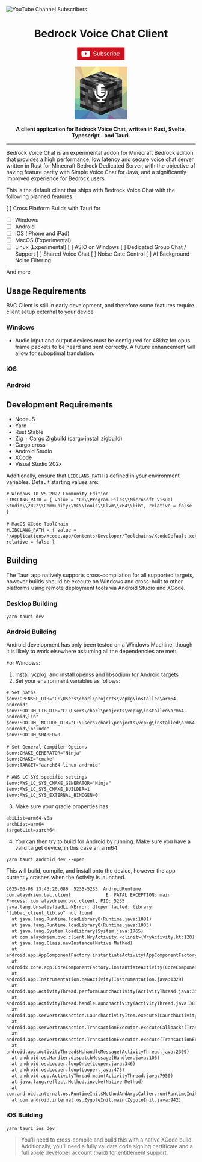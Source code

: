 ![YouTube Channel Subscribers](https://img.shields.io/youtube/channel/subscribers/UCXgqRZv7bHsKzwYBrtA9DFA?label=Youtube%20Subscribers&logo=Alaydriem&style=flat-square)

<div align="center">

  <h1>Bedrock Voice Chat Client</h1>

<a href="https://www.youtube.com/@Alaydriem"><img src="https://raw.githubusercontent.com/alaydriem/bedrock-material-list/master/docs/subscribe.png" width="140"/></a>

<a href="https://discord.gg/CdtchD5zxr"><img src="https://raw.githubusercontent.com/alaydriem/bedrock-voice-chat/master/pack/pack/bp/pack_icon.png" width="140"/></a>

  <p>
    <strong>A client application for Bedrock Voice Chat, written in Rust, Svelte, Typescript - and Tauri.</strong>
  </p>
  <hr />
</div>

Bedrock Voice Chat is an experimental addon for Minecraft Bedrock edition that provides a high performance, low latency and secure voice chat server written in Rust for Minecraft Bedrock Dedicated Server, with the objective of having feature parity with Simple Voice Chat for Java, and a significantly improved experience for Bedrock users.

This is the default client that ships with Bedrock Voice Chat with the following planned features:

[ ] Cross Platform Builds with Tauri for

- [ ] Windows
- [ ] Android
- [ ] iOS (iPhone and iPad)
- [ ] MacOS (Experimental)
- [ ] Linux (Experimental)
      [ ] ASIO on Windows
      [ ] Dedicated Group Chat / Support
      [ ] Shared Voice Chat
      [ ] Noise Gate Control
      [ ] AI Background Noise Filtering

And more

## Usage Requirements

BVC Client is still in early development, and therefore some features require client setup external to your device

### Windows

- Audio input and output devices must be configured for 48khz for opus frame packets to be heard and sent correctly. A future enhancement will allow for suboptimal translation.

### iOS

### Android

## Development Requirements

- NodeJS
- Yarn
- Rust Stable
- Zig + Cargo Zigbuild (cargo install zigbuild)
- Cargo cross
- Android Studio
- XCode
- Visual Studio 202x

Additionally, ensure that `LIBCLANG_PATH` is defined in your environment variables. Default starting values are:

```
# Windows 10 VS 2022 Community Edition
LIBCLANG_PATH = { value = "C:\\Program Files\\Microsoft Visual Studio\\2022\\Community\\VC\\Tools\\Llvm\\x64\\lib", relative = false }

# MacOS XCode ToolChain
#LIBCLANG_PATH = { value = "/Applications/Xcode.app/Contents/Developer/Toolchains/XcodeDefault.xctoolchain/usr/lib", relative = false }

```

## Building

The Tauri app natively supports cross-compilation for all supported targets, however builds should be execute on Windows and cross-built to other platforms using remote deployment tools via Android Studio and XCode.

### Desktop Building

```
yarn tauri dev
```

### Android Building

Android development has only been tested on a Windows Machine, though it is likely to work elsewhere assuming all the dependencies are met:

For Windows:
1. Install vcpkg, and install openss and libsodium for Android targets
2. Set your environment variables as follows:

```
# Set paths
$env:OPENSSL_DIR="C:\Users\charl\projects\vcpkg\installed\arm64-android"
$env:SODIUM_LIB_DIR="C:\Users\charl\projects\vcpkg\installed\arm64-android\lib"
$env:SODIUM_INCLUDE_DIR="C:\Users\charl\projects\vcpkg\installed\arm64-android\include"
$env:SODIUM_SHARED=0

# Set General Compiler Options
$env:CMAKE_GENERATOR="Ninja"
$env:CMAKE="cmake"
$env:TARGET="aarch64-linux-android"

# AWS LC SYS specific settings
$env:AWS_LC_SYS_CMAKE_GENERATOR="Ninja"
$env:AWS_LC_SYS_CMAKE_BUILDER=1
$env:AWS_LC_SYS_EXTERNAL_BINDGEN=0
```

3. Make sure your gradle.properties has:
```
abiList=arm64-v8a
archList=arm64
targetList=aarch64
```

4. You can then try to build for Android by running. Make sure you have a valid target device, in this case an arm64
```
yarn tauri android dev --open
```

This will build, compile, and install onto the device, however the app currently crashes when the Activity is launched.

```
2025-06-08 13:43:20.086  5235-5235  AndroidRuntime          com.alaydriem.bvc.client             E  FATAL EXCEPTION: main
Process: com.alaydriem.bvc.client, PID: 5235
java.lang.UnsatisfiedLinkError: dlopen failed: library "libbvc_client_lib.so" not found
  at java.lang.Runtime.loadLibrary0(Runtime.java:1081)
  at java.lang.Runtime.loadLibrary0(Runtime.java:1003)
  at java.lang.System.loadLibrary(System.java:1765)
  at com.alaydriem.bvc.client.WryActivity.<clinit>(WryActivity.kt:120)
  at java.lang.Class.newInstance(Native Method)
  at android.app.AppComponentFactory.instantiateActivity(AppComponentFactory.java:95)
  at androidx.core.app.CoreComponentFactory.instantiateActivity(CoreComponentFactory.java:45)
  at android.app.Instrumentation.newActivity(Instrumentation.java:1329)
  at android.app.ActivityThread.performLaunchActivity(ActivityThread.java:3570)
  at android.app.ActivityThread.handleLaunchActivity(ActivityThread.java:3814)
  at android.app.servertransaction.LaunchActivityItem.execute(LaunchActivityItem.java:101)
  at android.app.servertransaction.TransactionExecutor.executeCallbacks(TransactionExecutor.java:135)
  at android.app.servertransaction.TransactionExecutor.execute(TransactionExecutor.java:95)
  at android.app.ActivityThread$H.handleMessage(ActivityThread.java:2309)
  at android.os.Handler.dispatchMessage(Handler.java:106)
  at android.os.Looper.loopOnce(Looper.java:346)
  at android.os.Looper.loop(Looper.java:475)
  at android.app.ActivityThread.main(ActivityThread.java:7950)
  at java.lang.reflect.Method.invoke(Native Method)
  at com.android.internal.os.RuntimeInit$MethodAndArgsCaller.run(RuntimeInit.java:548)
  at com.android.internal.os.ZygoteInit.main(ZygoteInit.java:942)
```


### iOS Building

```
yarn tauri ios dev
```

> You'll need to cross-compile and build this with a native XCode build. Additionally, you'll need a fully validate code signing certificate and a full apple developer account (paid) for entitlement support.

